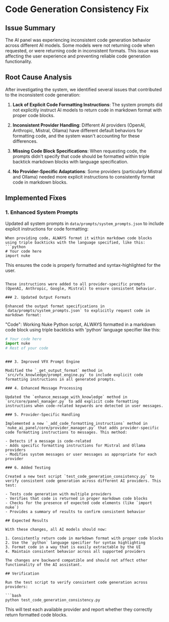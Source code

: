 # Code Generation Consistency Fix

## Issue Summary

The AI panel was experiencing inconsistent code generation behavior across different AI models. Some models were not returning code when requested, or were returning code in inconsistent formats. This issue was affecting the user experience and preventing reliable code generation functionality.

## Root Cause Analysis

After investigating the system, we identified several issues that contributed to the inconsistent code generation:

1. **Lack of Explicit Code Formatting Instructions**: The system prompts did not explicitly instruct AI models to return code in markdown format with proper code blocks.

2. **Inconsistent Provider Handling**: Different AI providers (OpenAI, Anthropic, Mistral, Ollama) have different default behaviors for formatting code, and the system wasn't accounting for these differences.

3. **Missing Code Block Specifications**: When requesting code, the prompts didn't specify that code should be formatted within triple backtick markdown blocks with language specification.

4. **No Provider-Specific Adaptations**: Some providers (particularly Mistral and Ollama) needed more explicit instructions to consistently format code in markdown blocks.

## Implemented Fixes

### 1. Enhanced System Prompts

Updated all system prompts in `data/prompts/system_prompts.json` to include explicit instructions for code formatting:

```
When providing code, ALWAYS format it within markdown code blocks using triple backticks with the language specified, like this:
```python
# Your code here
import nuke
```
This ensures the code is properly formatted and syntax-highlighted for the user.
```

These instructions were added to all provider-specific prompts (OpenAI, Anthropic, Google, Mistral) to ensure consistent behavior.

### 2. Updated Output Formats

Enhanced the output format specifications in `data/prompts/system_prompts.json` to explicitly request code in markdown format:

```
"Code": Working Nuke Python script, ALWAYS formatted in a markdown code block using triple backticks with 'python' language specifier like this:
```python
# Your code here
import nuke
# Rest of your code
```
```

### 3. Improved VFX Prompt Engine

Modified the `_get_output_format` method in `src/vfx_knowledge/prompt_engine.py` to include explicit code formatting instructions in all generated prompts.

### 4. Enhanced Message Processing

Updated the `enhance_message_with_knowledge` method in `src/core/panel_manager.py` to add explicit code formatting instructions when code-related keywords are detected in user messages.

### 5. Provider-Specific Handling

Implemented a new `_add_code_formatting_instructions` method in `nuke_ai_panel/core/provider_manager.py` that adds provider-specific code formatting instructions to messages. This method:

- Detects if a message is code-related
- Adds specific formatting instructions for Mistral and Ollama providers
- Modifies system messages or user messages as appropriate for each provider

### 6. Added Testing

Created a new test script `test_code_generation_consistency.py` to verify consistent code generation across different AI providers. This test:

- Tests code generation with multiple providers
- Verifies that code is returned in proper markdown code blocks
- Checks for the presence of expected code elements (like `import nuke`)
- Provides a summary of results to confirm consistent behavior

## Expected Results

With these changes, all AI models should now:

1. Consistently return code in markdown format with proper code blocks
2. Use the `python` language specifier for syntax highlighting
3. Format code in a way that is easily extractable by the UI
4. Maintain consistent behavior across all supported providers

The changes are backward compatible and should not affect other functionality of the AI assistant.

## Verification

Run the test script to verify consistent code generation across providers:

```bash
python test_code_generation_consistency.py
```

This will test each available provider and report whether they correctly return formatted code blocks.